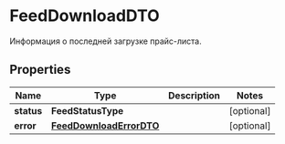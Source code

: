 

# FeedDownloadDTO

Информация о последней загрузке прайс-листа.

## Properties

Name | Type | Description | Notes
------------ | ------------- | ------------- | -------------
**status** | **FeedStatusType** |  |  [optional]
**error** | [**FeedDownloadErrorDTO**](FeedDownloadErrorDTO.md) |  |  [optional]



